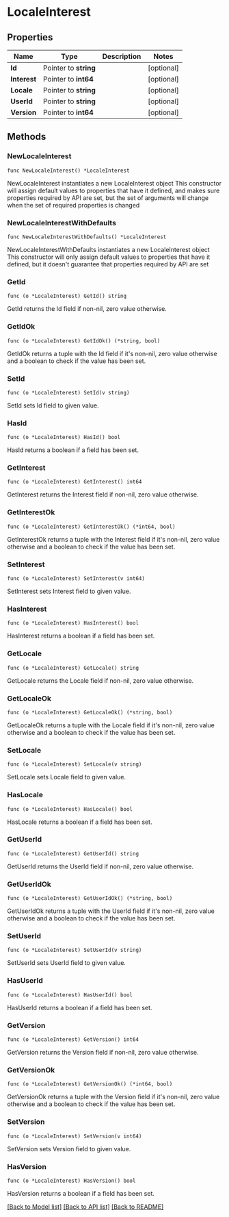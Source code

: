# LocaleInterest

## Properties

Name | Type | Description | Notes
------------ | ------------- | ------------- | -------------
**Id** | Pointer to **string** |  | [optional] 
**Interest** | Pointer to **int64** |  | [optional] 
**Locale** | Pointer to **string** |  | [optional] 
**UserId** | Pointer to **string** |  | [optional] 
**Version** | Pointer to **int64** |  | [optional] 

## Methods

### NewLocaleInterest

`func NewLocaleInterest() *LocaleInterest`

NewLocaleInterest instantiates a new LocaleInterest object
This constructor will assign default values to properties that have it defined,
and makes sure properties required by API are set, but the set of arguments
will change when the set of required properties is changed

### NewLocaleInterestWithDefaults

`func NewLocaleInterestWithDefaults() *LocaleInterest`

NewLocaleInterestWithDefaults instantiates a new LocaleInterest object
This constructor will only assign default values to properties that have it defined,
but it doesn't guarantee that properties required by API are set

### GetId

`func (o *LocaleInterest) GetId() string`

GetId returns the Id field if non-nil, zero value otherwise.

### GetIdOk

`func (o *LocaleInterest) GetIdOk() (*string, bool)`

GetIdOk returns a tuple with the Id field if it's non-nil, zero value otherwise
and a boolean to check if the value has been set.

### SetId

`func (o *LocaleInterest) SetId(v string)`

SetId sets Id field to given value.

### HasId

`func (o *LocaleInterest) HasId() bool`

HasId returns a boolean if a field has been set.

### GetInterest

`func (o *LocaleInterest) GetInterest() int64`

GetInterest returns the Interest field if non-nil, zero value otherwise.

### GetInterestOk

`func (o *LocaleInterest) GetInterestOk() (*int64, bool)`

GetInterestOk returns a tuple with the Interest field if it's non-nil, zero value otherwise
and a boolean to check if the value has been set.

### SetInterest

`func (o *LocaleInterest) SetInterest(v int64)`

SetInterest sets Interest field to given value.

### HasInterest

`func (o *LocaleInterest) HasInterest() bool`

HasInterest returns a boolean if a field has been set.

### GetLocale

`func (o *LocaleInterest) GetLocale() string`

GetLocale returns the Locale field if non-nil, zero value otherwise.

### GetLocaleOk

`func (o *LocaleInterest) GetLocaleOk() (*string, bool)`

GetLocaleOk returns a tuple with the Locale field if it's non-nil, zero value otherwise
and a boolean to check if the value has been set.

### SetLocale

`func (o *LocaleInterest) SetLocale(v string)`

SetLocale sets Locale field to given value.

### HasLocale

`func (o *LocaleInterest) HasLocale() bool`

HasLocale returns a boolean if a field has been set.

### GetUserId

`func (o *LocaleInterest) GetUserId() string`

GetUserId returns the UserId field if non-nil, zero value otherwise.

### GetUserIdOk

`func (o *LocaleInterest) GetUserIdOk() (*string, bool)`

GetUserIdOk returns a tuple with the UserId field if it's non-nil, zero value otherwise
and a boolean to check if the value has been set.

### SetUserId

`func (o *LocaleInterest) SetUserId(v string)`

SetUserId sets UserId field to given value.

### HasUserId

`func (o *LocaleInterest) HasUserId() bool`

HasUserId returns a boolean if a field has been set.

### GetVersion

`func (o *LocaleInterest) GetVersion() int64`

GetVersion returns the Version field if non-nil, zero value otherwise.

### GetVersionOk

`func (o *LocaleInterest) GetVersionOk() (*int64, bool)`

GetVersionOk returns a tuple with the Version field if it's non-nil, zero value otherwise
and a boolean to check if the value has been set.

### SetVersion

`func (o *LocaleInterest) SetVersion(v int64)`

SetVersion sets Version field to given value.

### HasVersion

`func (o *LocaleInterest) HasVersion() bool`

HasVersion returns a boolean if a field has been set.


[[Back to Model list]](../README.md#documentation-for-models) [[Back to API list]](../README.md#documentation-for-api-endpoints) [[Back to README]](../README.md)


